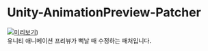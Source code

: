 # Unity-AnimationPreview-Patcher
[![미리보기](https://i9.ytimg.com/vi_webp/ntnLfhvuHyA/maxresdefault.webp?v=6514b06a&sqp=CPzU16gG&rs=AOn4CLBeDdO6mUblIAtb8dU4fwQdDcsLmw)]([https://youtu.be/ntnLfhvuHyA?si=MMKwv5RdyNyy4hic]))  
유니티 애니메이션 프리뷰가 뻑날 때 수정하는 패처입니다.
